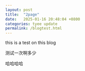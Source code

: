 ```yaml
---
layout: post
title:  "2page"
date:   2025-01-16 20:48:04 +0800
categories: tyee update
permalink: /blogtest.html
---
```

this is a test on this blog

测试一次啊多少

哈哈哈哈
